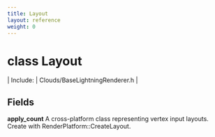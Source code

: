 ```yaml
---
title: Layout
layout: reference
weight: 0
---
```

class Layout
===

| Include: | Clouds/BaseLightningRenderer.h |





Fields
---

**apply_count**  A cross-platform class representing vertex input layouts. Create with RenderPlatform::CreateLayout.
